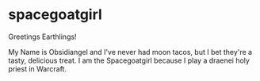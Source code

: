 # spacegoatgirl

Greetings Earthlings!

My Name is Obsidiangel and I've never had moon tacos, but I bet they're a tasty, delicious treat.
I am the Spacegoatgirl because I play a draenei holy priest in Warcraft.

